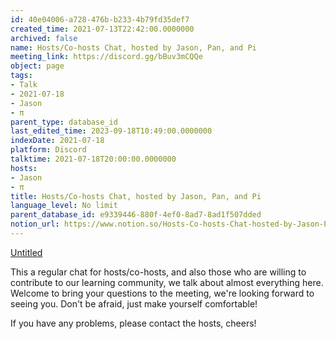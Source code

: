 ```yaml
---
id: 40e04006-a728-476b-b233-4b79fd35def7
created_time: 2021-07-13T22:42:00.0000000
archived: false
name: Hosts/Co-hosts Chat, hosted by Jason, Pan, and Pi
meeting_link: https://discord.gg/bBuv3mCQQe
object: page
tags:
- Talk
- 2021-07-18
- Jason
- π
parent_type: database_id
last_edited_time: 2023-09-18T10:49:00.0000000
indexDate: 2021-07-18
platform: Discord
talktime: 2021-07-18T20:00:00.0000000
hosts:
- Jason
- π
title: Hosts/Co-hosts Chat, hosted by Jason, Pan, and Pi
language_level: No limit
parent_database_id: e9339446-880f-4ef0-8ad7-8ad1f507dded
notion_url: https://www.notion.so/Hosts-Co-hosts-Chat-hosted-by-Jason-Pan-and-Pi-40e04006a728476bb2334b79fd35def7
---
```




[Untitled](https://www.notion.so/d637a27eb33f44cbb92a56c3359cc567)   



This a regular chat for hosts/co-hosts, and also those who are willing to contribute to our learning community, we talk about almost everything here. Welcome to bring your questions to the meeting, we're looking forward to seeing you. Don't be afraid, just make yourself comfortable!

If you have any problems, please contact the hosts, cheers!



